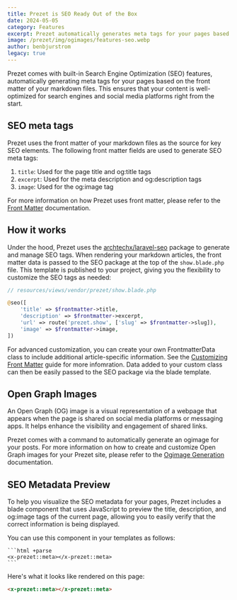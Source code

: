 ```yaml
---
title: Prezet is SEO Ready Out of the Box
date: 2024-05-05
category: Features
excerpt: Prezet automatically generates meta tags for your pages based on the front matter of your markdown files.
image: /prezet/img/ogimages/features-seo.webp
author: benbjurstrom
legacy: true
---
```


Prezet comes with built-in Search Engine Optimization (SEO) features, automatically generating meta tags for your pages based on the front matter of your markdown files. This ensures that your content is well-optimized for search engines and social media platforms right from the start.

## SEO meta tags

Prezet uses the front matter of your markdown files as the source for key SEO elements. The following front matter fields are used to generate SEO meta tags:

1. `title`: Used for the page title and og:title tags
2. `excerpt`: Used for the meta description and og:description tags
3. `image`: Used for the og:image tag

For more information on how Prezet uses front matter, please refer to the [Front Matter](frontmatter) documentation.

## How it works

Under the hood, Prezet uses the [archtechx/laravel-seo](https://github.com/archtechx/laravel-seo) package to generate and manage SEO tags. When rendering your markdown articles, the front matter data is passed to the SEO package at the top of the `show.blade.php` file. This template is published to your project, giving you the flexibility to customize the SEO tags as needed:

```php
// resources/views/vendor/prezet/show.blade.php

@seo([
    'title' => $frontmatter->title,
    'description' => $frontmatter->excerpt,
    'url' => route('prezet.show', ['slug' => $frontmatter->slug]),
    'image' => $frontmatter->image,
])
```

For advanced customization, you can create your own FrontmatterData class to include additional article-specific information. See the [Customizing Front Matter](/customize/frontmatter) guide for more infomration. Data added to your custom class can then be easily passed to the SEO package via the blade template.

## Open Graph Images

An Open Graph (OG) image is a visual representation of a webpage that appears when the page is shared on social media platforms or messaging apps. It helps enhance the visibility and engagement of shared links.

Prezet comes with a command to automatically generate an ogimage for your posts. For more information on how to create and customize Open Graph images for your Prezet site, please refer to the [Ogimage Generation](ogimage) documentation.

## SEO Metadata Preview

To help you visualize the SEO metadata for your pages, Prezet includes a blade component that uses JavaScript to preview the title, description, and og:image tags of the current page, allowing you to easily verify that the correct information is being displayed.

You can use this component in your templates as follows:

    ```html +parse
    <x-prezet::meta></x-prezet::meta>
    ```

Here's what it looks like rendered on this page:

```html +parse
<x-prezet::meta></x-prezet::meta>
```
